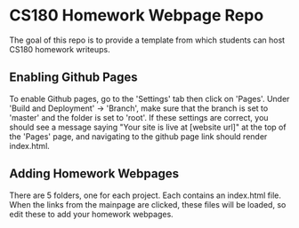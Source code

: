 # CS180 Homework Webpage Repo

The goal of this repo is to provide a template from which students can host CS180 homework writeups. 

## Enabling Github Pages

To enable Github pages, go to the 'Settings' tab then click on 'Pages'. Under 'Build and Deployment' -> 'Branch', make sure that the branch is set to 'master' and the folder is set to 'root'. If these settings are correct, you should see a message saying "Your site is live at [website url]" at the top of the 'Pages' page, and navigating to the github page link should render index.html.

## Adding Homework Webpages

There are 5 folders, one for each project. Each contains an index.html file. When the links from the mainpage are clicked, these files will be loaded, so edit these to add your homework webpages.
